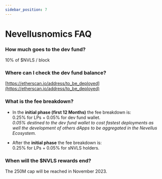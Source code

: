 ```yaml
---
sidebar_position: 7
---
```


# Nevellusnomics FAQ

### How much goes to the dev fund?

10% of $NVLS / block

### Where can I check the dev fund balance?

[https://etherscan.io/address/to_be_deployed](https://etherscan.io/address/to_be_deployed)

### What is the fee breakdown?

- In the **initial phase (first 12 Months)** the fee breakdown is:  
0.25% for LPs + 0.05% for dev fund wallet.  
_0.05% destined to the dev fund wallet to cost fastest deployments as well the development of others dApps to be aggregated in the Nevellus Ecosystem._


- After the **initial phase** the fee breakdown is:  
0.25% for LPs + 0.05% for sNVLS holders.

### When will the $NVLS rewards end?

The 250M cap will be reached in November 2023.
